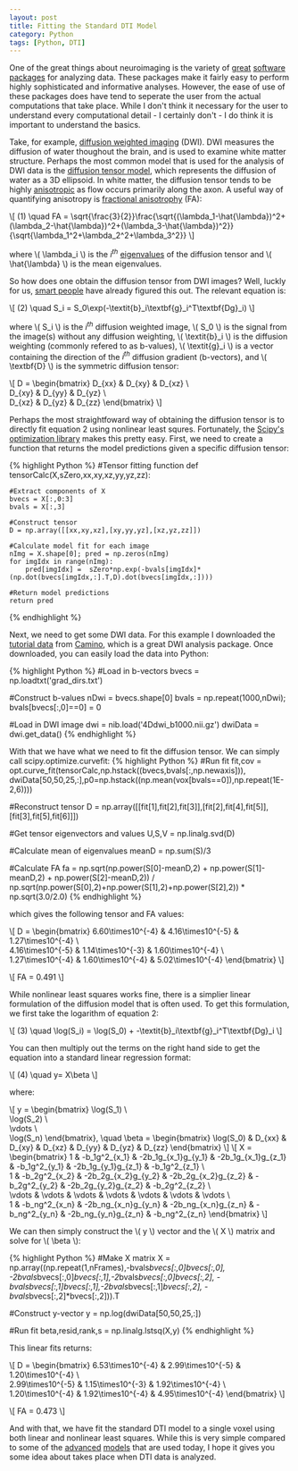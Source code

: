 ```yaml
---
layout: post
title: Fitting the Standard DTI Model
category: Python
tags: [Python, DTI]
---
```


One of the great things about neuroimaging is the variety of [great](https://surfer.nmr.mgh.harvard.edu/) [software](https://fsl.fmrib.ox.ac.uk/fsl/fslwiki) [packages](https://www.nitrc.org/) for analyzing data. These packages make it fairly easy to perform highly sophisticated and informative analyses. However, the ease of use of these packages does have tend to   seperate the user from the actual computations that take place. While I don't think it necessary for the user to understand every computational detail - I certainly don't - I do think it is important to understand the basics. 

Take, for example, [diffusion weighted imaging](https://en.wikipedia.org/wiki/Diffusion_MRI) (DWI). DWI measures the diffusion of water thoughout the brain, and is used to examine white matter structure. Perhaps the most common model that is used for the analysis of DWI data is the [diffusion tensor model](https://www.ncbi.nlm.nih.gov/pmc/articles/PMC2041910/), which  represents the diffusion of water as a 3D ellipsoid. In white matter, the diffusion tensor tends to be highly [anisotropic](https://en.wikipedia.org/wiki/Anisotropy) as flow occurs primarily along the axon. A useful way of quantifying anisotropy is [fractional anisotrophy](https://en.wikipedia.org/wiki/Fractional_anisotropy) (FA):

<head>
    <script type="text/javascript"
            src="https://cdn.mathjax.org/mathjax/latest/MathJax.js?config=TeX-AMS-MML_HTMLorMML">
    </script>
</head>

\\[ (1) \quad FA = \sqrt{\frac{3}{2}}\frac{\sqrt{(\lambda_1-\hat{\lambda})^2+(\lambda_2-\hat{\lambda})^2+(\lambda_3-\hat{\lambda})^2}}{\sqrt{\lambda_1^2+\lambda_2^2+\lambda_3^2}} \\]

where \\( \lambda_i \\) is the *i<sup>th</sup>* [eigenvalues](https://en.wikipedia.org/wiki/Eigenvalues_and_eigenvectors) of the diffusion tensor and \\( \hat{\lambda} \\) is the mean eigenvalues. 

So how does one obtain the diffusion tensor from DWI images? Well, luckly for us, [smart people](https://www.ncbi.nlm.nih.gov/pubmed/16828568) have already figured this out. The relevant equation is:

\\[ (2) \quad S_i = S_0\exp(-\textit{b}_i\textbf{g}_i^T\textbf{Dg}_i) \\]

where \\( S_i \\) is the *i<sup>th</sup>* diffusion weighted image, \\( S_0 \\) is the signal from the image(s) without any diffusion weighting, \\( \textit{b}_i \\) is the diffusion weighting (commonly refered to as b-values), \\( \textit{g}_i \\) is a vector containing the direction of the *i<sup>th</sup>* diffusion gradient (b-vectors), and \\( \textbf{D} \\) is the symmetric diffusion tensor:

\\[ 
    D = \begin{bmatrix}
    D\_{xx} & D\_{xy} & D\_{xz} \\\
    D\_{xy}  & D\_{yy} & D\_{yz} \\\
    D\_{xz} & D\_{yz} & D\_{zz}
	\end{bmatrix} 
\\]

Perhaps the most straightfoward way of obtaining the diffusion tensor is to directly fit equation 2 using nonlinear least squres. Fortunately, the [Scipy's optimization library](https://docs.scipy.org/doc/scipy-0.18.1/reference/optimize.html) makes this pretty easy. First, we need to create a function that returns the model predictions given a specific diffusion tensor:

{% highlight Python %}
#Tensor fitting function
def tensorCalc(X,sZero,xx,xy,xz,yy,yz,zz):

	#Extract components of X
	bvecs = X[:,0:3]
	bvals = X[:,3]
		
	#Construct tensor
	D = np.array([[xx,xy,xz],[xy,yy,yz],[xz,yz,zz]])
		
	#Calculate model fit for each image
	nImg = X.shape[0]; pred = np.zeros(nImg)
	for imgIdx in range(nImg):
		pred[imgIdx] =  sZero*np.exp(-bvals[imgIdx]*(np.dot(bvecs[imgIdx,:].T,D).dot(bvecs[imgIdx,:])))
		
	#Return model predictions
	return pred
{% endhighlight %}

Next, we need to get some DWI data. For this example I downloaded the [tutorial data](http://camino.cs.ucl.ac.uk/index.php?n=Tutorials.DTI#example_human_data) from [Camino](http://camino.cs.ucl.ac.uk/index.php), which is a great DWI analysis package. Once downloaded, you can easily load the data into Python:

{% highlight Python %}
#Load in b-vectors
bvecs = np.loadtxt('grad_dirs.txt')

#Construct b-values
nDwi = bvecs.shape[0]
bvals = np.repeat(1000,nDwi); bvals[bvecs[:,0]==0] = 0

#Load in DWI image
dwi = nib.load('4Ddwi_b1000.nii.gz')
dwiData = dwi.get_data()
{% endhighlight %}

With that we have what we need to fit the diffusion tensor. We can simply call scipy.optimize.curvefit:
{% highlight Python %}
#Run fit
fit,cov = opt.curve_fit(tensorCalc,np.hstack((bvecs,bvals[:,np.newaxis])),
			dwiData[50,50,25,:],p0=np.hstack((np.mean(vox[bvals==0]),np.repeat(1E-2,6))))
			
#Reconstruct tensor
D = np.array([[fit[1],fit[2],fit[3]],[fit[2],fit[4],fit[5]],[fit[3],fit[5],fit[6]]])

#Get tensor eigenvectors and values
U,S,V = np.linalg.svd(D)

#Calculate mean of eigenvalues
meanD = np.sum(S)/3

#Calculate FA
fa = np.sqrt(np.power(S[0]-meanD,2) + np.power(S[1]-meanD,2) + np.power(S[2]-meanD,2)) / np.sqrt(np.power(S[0],2)+np.power(S[1],2)+np.power(S[2],2)) * np.sqrt(3.0/2.0)
{% endhighlight %}

which gives the following tensor and FA values:

\\[ 
    D = \begin{bmatrix}
    6.60\times10^{-4} & 4.16\times10^{-5} & 1.27\times10^{-4} \\\
    4.16\times10^{-5} & 1.14\times10^{-3} & 1.60\times10^{-4} \\\
    1.27\times10^{-4} & 1.60\times10^{-4} & 5.02\times10^{-4}
	\end{bmatrix} 
\\]

\\[ FA = 0.491 \\]

While nonlinear least squares works fine, there is a simplier linear formulation of the diffusion model that is often used. To get this formulation, we first take the logarithm of equation 2:

\\[ (3) \quad \log(S_i) = \log(S_0) + -\textit{b}_i\textbf{g}_i^T\textbf{Dg}_i \\]

You can then multiply out the terms on the right hand side to get the equation into a standard linear regression format:

\\[ (4) \quad y= X\beta \\]

where:

\\[ y = \begin{bmatrix}
	\log(S_1) \\\
	\log(S_2) \\\
	\vdots \\\
	\log(S_n)
	\end{bmatrix}, \quad
	\beta = \begin{bmatrix}
	\log(S_0) & D\_{xx} & D\_{xy} & D\_{xz} & D\_{yy} & D\_{yz} & D\_{zz}
	\end{bmatrix}
\\]
\\[ X = \begin{bmatrix}
	1 & -b\_1g^2\_{x\_1} & -2b\_1g\_{x\_1}g\_{y\_1} & -2b\_1g\_{x\_1}g\_{z\_1} & -b\_1g^2\_{y\_1} & -2b\_1g\_{y\_1}g\_{z\_1} & -b\_1g^2\_{z\_1} \\\
	1 & -b\_2g^2\_{x\_2} & -2b\_2g\_{x\_2}g\_{y\_2} & -2b\_2g\_{x\_2}g\_{z\_2} & -b\_2g^2\_{y\_2} & -2b\_2g\_{y\_2}g\_{z\_2} & -b\_2g^2\_{z\_2} \\\
	\vdots & \vdots & \vdots & \vdots & \vdots & \vdots & \vdots \\\
	1 & -b\_ng^2\_{x\_n} & -2b\_ng\_{x\_n}g\_{y\_n} & -2b\_ng\_{x\_n}g\_{z\_n} & -b\_ng^2\_{y\_n} & -2b\_ng\_{y\_n}g\_{z\_n} & -b\_ng^2\_{z\_n}
	\end{bmatrix}
\\]

We can then simply construct the \\( y \\) vector and the \\( X \\) matrix and solve for \\( \beta \\):

{% highlight Python %}
#Make X matrix
X = np.array((np.repeat(1,nFrames),-bvals*bvecs[:,0]*bvecs[:,0],
              -2*bvals*bvecs[:,0]*bvecs[:,1],-2*bvals*bvecs[:,0]*bvecs[:,2],
              -bvals*bvecs[:,1]*bvecs[:,1],-2*bvals*bvecs[:,1]*bvecs[:,2],
              -bvals*bvecs[:,2]*bvecs[:,2])).T
	      
#Construct y-vector
y = np.log(dwiData[50,50,25,:])

#Run fit
beta,resid,rank,s = np.linalg.lstsq(X,y)
{% endhighlight %}

This linear fits returns:

\\[ 
    D = \begin{bmatrix}
    6.53\times10^{-4} & 2.99\times10^{-5} & 1.20\times10^{-4} \\\
    2.99\times10^{-5} & 1.15\times10^{-3} & 1.92\times10^{-4} \\\
    1.20\times10^{-4} & 1.92\times10^{-4} & 4.95\times10^{-4}
	\end{bmatrix} 
\\]

\\[ FA = 0.473 \\]

And with that, we have fit the standard DTI model to a single voxel using both linear and nonlinear least squares. While this is very simple compared to some of the [advanced](http://fsl.fmrib.ox.ac.uk/fsl/fslwiki/FDT/UserGuide#BEDPOSTX) [models](https://www.ncbi.nlm.nih.gov/pubmed/22171354) that are used today, I hope it gives you some idea about takes place when DTI data is analyzed. 



